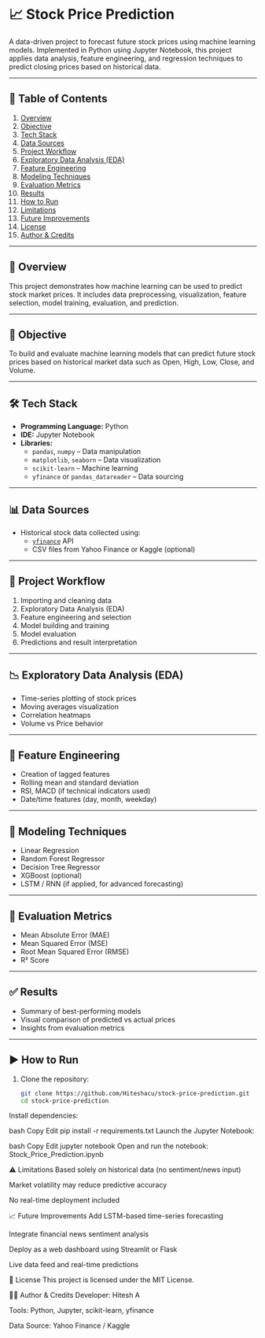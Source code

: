 # 📈 Stock Price Prediction

A data-driven project to forecast future stock prices using machine learning models. Implemented in Python using Jupyter Notebook, this project applies data analysis, feature engineering, and regression techniques to predict closing prices based on historical data.

---

## 📌 Table of Contents

1. [Overview](#overview)  
2. [Objective](#objective)  
3. [Tech Stack](#tech-stack)  
4. [Data Sources](#data-sources)  
5. [Project Workflow](#project-workflow)  
6. [Exploratory Data Analysis (EDA)](#exploratory-data-analysis-eda)  
7. [Feature Engineering](#feature-engineering)  
8. [Modeling Techniques](#modeling-techniques)  
9. [Evaluation Metrics](#evaluation-metrics)  
10. [Results](#results)  
11. [How to Run](#how-to-run)  
12. [Limitations](#limitations)  
13. [Future Improvements](#future-improvements)  
14. [License](#license)  
15. [Author & Credits](#author--credits)

---

## 🧩 Overview

This project demonstrates how machine learning can be used to predict stock market prices. It includes data preprocessing, visualization, feature selection, model training, evaluation, and prediction.

---

## 🎯 Objective

To build and evaluate machine learning models that can predict future stock prices based on historical market data such as Open, High, Low, Close, and Volume.

---

## 🛠 Tech Stack

- **Programming Language:** Python  
- **IDE:** Jupyter Notebook  
- **Libraries:**  
  - `pandas`, `numpy` – Data manipulation  
  - `matplotlib`, `seaborn` – Data visualization  
  - `scikit-learn` – Machine learning  
  - `yfinance` or `pandas_datareader` – Data sourcing

---

## 📊 Data Sources

- Historical stock data collected using:
  - [`yfinance`](https://pypi.org/project/yfinance/) API  
  - CSV files from Yahoo Finance or Kaggle (optional)

---

## 🔄 Project Workflow

1. Importing and cleaning data  
2. Exploratory Data Analysis (EDA)  
3. Feature engineering and selection  
4. Model building and training  
5. Model evaluation  
6. Predictions and result interpretation

---

## 📉 Exploratory Data Analysis (EDA)

- Time-series plotting of stock prices  
- Moving averages visualization  
- Correlation heatmaps  
- Volume vs Price behavior  

---

## 🧠 Feature Engineering

- Creation of lagged features  
- Rolling mean and standard deviation  
- RSI, MACD (if technical indicators used)  
- Date/time features (day, month, weekday)

---

## 🤖 Modeling Techniques

- Linear Regression  
- Random Forest Regressor  
- Decision Tree Regressor  
- XGBoost (optional)  
- LSTM / RNN (if applied, for advanced forecasting)

---

## 📏 Evaluation Metrics

- Mean Absolute Error (MAE)  
- Mean Squared Error (MSE)  
- Root Mean Squared Error (RMSE)  
- R² Score

---

## ✅ Results

- Summary of best-performing models  
- Visual comparison of predicted vs actual prices  
- Insights from evaluation metrics  

---

## ▶️ How to Run

1. Clone the repository:
   ```bash
   git clone https://github.com/Hiteshacu/stock-price-prediction.git
   cd stock-price-prediction
Install dependencies:

bash
Copy
Edit
pip install -r requirements.txt
Launch the Jupyter Notebook:

bash
Copy
Edit
jupyter notebook
Open and run the notebook: Stock_Price_Prediction.ipynb

⚠️ Limitations
Based solely on historical data (no sentiment/news input)

Market volatility may reduce predictive accuracy

No real-time deployment included

📈 Future Improvements
Add LSTM-based time-series forecasting

Integrate financial news sentiment analysis

Deploy as a web dashboard using Streamlit or Flask

Live data feed and real-time predictions

📜 License
This project is licensed under the MIT License.

👨‍💻 Author & Credits
Developer: Hitesh A

Tools: Python, Jupyter, scikit-learn, yfinance

Data Source: Yahoo Finance / Kaggle
